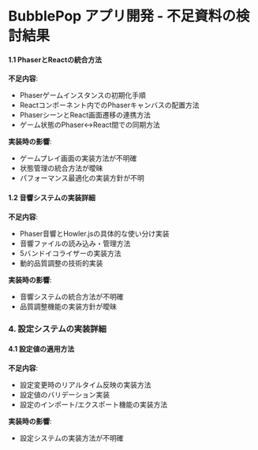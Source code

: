 # BubblePop アプリ開発 - 不足資料の検討結果

#### 1.1 PhaserとReactの統合方法
**不足内容**:
- Phaserゲームインスタンスの初期化手順
- Reactコンポーネント内でのPhaserキャンバスの配置方法
- PhaserシーンとReact画面遷移の連携方法
- ゲーム状態のPhaser↔React間での同期方法

**実装時の影響**:
- ゲームプレイ画面の実装方法が不明確
- 状態管理の統合方法が曖昧
- パフォーマンス最適化の実装方針が不明

#### 1.2 音響システムの実装詳細
**不足内容**:
- Phaser音響とHowler.jsの具体的な使い分け実装
- 音響ファイルの読み込み・管理方法
- 5バンドイコライザーの実装方法
- 動的品質調整の技術的実装

**実装時の影響**:
- 音響システムの統合方法が不明確
- 品質調整機能の実装方針が曖昧

### 4. 設定システムの実装詳細

#### 4.1 設定値の適用方法
**不足内容**:
- 設定変更時のリアルタイム反映の実装方法
- 設定値のバリデーション実装
- 設定のインポート/エクスポート機能の実装方法

**実装時の影響**:
- 設定システムの実装方法が不明確
